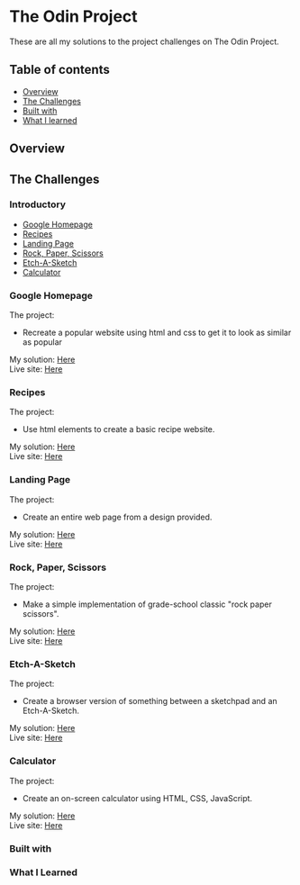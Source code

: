 # The Odin Project

These are all my solutions to the project challenges on The Odin Project.

## Table of contents
- [Overview](#overview)
- [The Challenges](#the-challenges)
- [Built with](#built-with)
- [What I learned](#what-i-learned)

## Overview

## The Challenges
### Introductory
 - [Google Homepage](#google-homepage)
 - [Recipes](#recipes)
 - [Landing Page](#landing-page)
 - [Rock, Paper, Scissors](#rock-paper-scissors)
 - [Etch-A-Sketch](#etch-a-sketch)
 - [Calculator](#calculator)

### Google Homepage

The project:
- Recreate a popular website using html and css to get it to look as similar as popular

My solution: [Here](https://github.com/vinhchugg/TOP-Google-Homepage)
<br>
Live site: [Here]()

### Recipes

The project: 
- Use html elements to create a basic recipe website.

My solution: [Here]()
<br>
Live site: [Here]()

### Landing Page

The project: 
- Create an entire web page from a design provided.

My solution: [Here](https://github.com/vinhchugg/TOP-Landing-Page)
<br>
Live site: [Here]()

### Rock, Paper, Scissors

The project:
- Make a simple implementation of grade-school classic "rock paper scissors".

My solution: [Here](https://github.com/vinhchugg/TOP-Rock-Paper-Scissors)
<br>
Live site: [Here]()

### Etch-A-Sketch

The project:
- Create a browser version of something between a sketchpad and an Etch-A-Sketch.

My solution: [Here]()
<br>
Live site: [Here]()

### Calculator

The project:
- Create an on-screen calculator using HTML, CSS, JavaScript.

My solution: [Here]()
<br>
Live site: [Here]()

### Built with

### What I Learned
